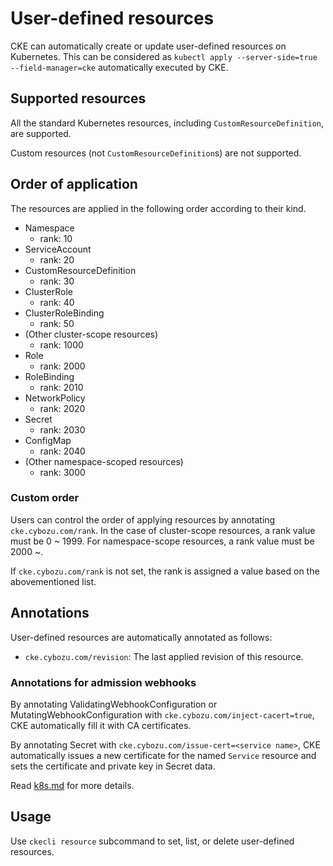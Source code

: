 User-defined resources
======================

CKE can automatically create or update user-defined resources on Kubernetes.
This can be considered as `kubectl apply --server-side=true --field-manager=cke` automatically executed by CKE.

## Supported resources

All the standard Kubernetes resources, including `CustomResourceDefinition`, are supported.

Custom resources (not `CustomResourceDefinition`s) are not supported.

## Order of application

The resources are applied in the following order according to their kind.

- Namespace
  - rank: 10
- ServiceAccount
  - rank: 20
- CustomResourceDefinition
  - rank: 30
- ClusterRole
  - rank: 40
- ClusterRoleBinding
  - rank: 50
- (Other cluster-scope resources)
  - rank: 1000
- Role
  - rank: 2000
- RoleBinding
  - rank: 2010
- NetworkPolicy
  - rank: 2020
- Secret
  - rank: 2030
- ConfigMap
  - rank: 2040
- (Other namespace-scoped resources)
  - rank: 3000

### Custom order

Users can control the order of applying resources by annotating `cke.cybozu.com/rank`.
In the case of cluster-scope resources, a rank value must be 0 ~ 1999.
For namespace-scope resources, a rank value must be 2000 ~.

If `cke.cybozu.com/rank` is not set, the rank is assigned a value based on the abovementioned list.

## Annotations

User-defined resources are automatically annotated as follows:

- `cke.cybozu.com/revision`: The last applied revision of this resource.

### Annotations for admission webhooks

By annotating ValidatingWebhookConfiguration or MutatingWebhookConfiguration
with `cke.cybozu.com/inject-cacert=true`, CKE automatically fill it with CA
certificates.

By annotating Secret with `cke.cybozu.com/issue-cert=<service name>`, CKE
automatically issues a new certificate for the named `Service` resource and
sets the certificate and private key in Secret data.

Read [k8s.md](k8s.md#certificates-for-admission-webhooks) for more details.

## Usage

Use `ckecli resource` subcommand to set, list, or delete user-defined resources.
